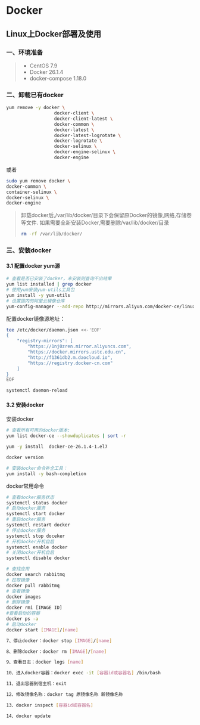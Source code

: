 # Docker

## Linux上Docker部署及使用

### 一、环境准备

>- CentOS 7.9
>- Docker 26.1.4
>- docker-compose 1.18.0

### 二、卸载已有docker

```bash
yum remove -y docker \
                  docker-client \
                  docker-client-latest \
                  docker-common \
                  docker-latest \
                  docker-latest-logrotate \
                  docker-logrotate \
                  docker-selinux \
                  docker-engine-selinux \
                  docker-engine
```

或者

```bash
sudo yum remove docker \
docker-common \
container-selinux \
docker-selinux \
docker-engine
```

> 卸载docker后,/var/lib/docker/目录下会保留原Docker的镜像,网络,存储卷等文件. 如果需要全新安装Docker,需要删除/var/lib/docker/目录
>
> ```bash
> rm -rf /var/lib/docker/
> ```

### 三、安装docker

#### 3.1 配置docker yum源

```bash
# 查看是否已安装了docker，未安装则查询不出结果
yum list installed | grep docker
# 使用yum安装yum-utils工具包
yum install -y yum-utils
# 设置国内的阿里云镜像仓库
yum-config-manager --add-repo http://mirrors.aliyun.com/docker-ce/linux/centos/docker-ce.repo
```

配置docker镜像源地址：

```bash
tee /etc/docker/daemon.json <<-'EOF'
{
    "registry-mirrors": [
        "https://1nj0zren.mirror.aliyuncs.com",
        "https://docker.mirrors.ustc.edu.cn",
        "http://f1361db2.m.daocloud.io",
        "https://registry.docker-cn.com"
    ]
}
EOF

systemctl daemon-reload
```

#### 3.2 安装docker

安装docker

```bash
# 查看所有可用的docker版本:
yum list docker-ce --showduplicates | sort -r

yum -y install  docker-ce-26.1.4-1.el7

docker version

# 安装docker命令补全工具：
yum install -y bash-completion

```

docker常用命令

```bash
# 查看docker服务状态
systemctl status docker
# 启动docker服务
systemctl start docker
# 重启docker服务
systemctl restart docker
# 停止docker服务
systemctl stop doceker
# 开机docker开机自启
systemctl enable docker
# 关闭docker开机自启
systemctl disable docker

# 查找应用
docker search rabbitmq
# 拉取镜像
docker pull rabbitmq
# 查看镜像
docker images
# 删除镜像
docker rmi [IMAGE ID]
#查看启动的容器
docker ps -a
# 启动docker
docker start [IMAGE]/[name]

7、停止docker：docker stop [IMAGE]/[name]

8、删除docker：docker rm [IMAGE]/[name]

9、查看日志：docker logs [name]

10、进入docker容器：docker exec -it [容器id或容器名] /bin/bash

11、退出容器到宿主机：exit

12、修改镜像名称：docker tag 原镜像名称 新镜像名称

13、docker inspect [容器id或容器名]

14、docker update
```





